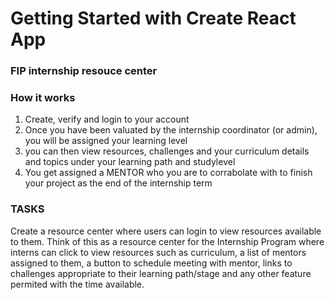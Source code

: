 # Getting Started with Create React App

### FIP internship resouce center

### How it works

1. Create, verify and login to your account
2. Once you have been valuated by the internship coordinator (or admin), you will be assigned your learning level
3. you can then view resources, challenges and your curriculum details and topics under your learning path and studylevel
4. You get assigned a MENTOR who you are to corrabolate with to finish your project as the end of the internship term

### TASKS
Create a resource center where users can login to view resources available to them. Think of this as a resource center for the  Internship Program where interns can click to view resources such as curriculum, a list of mentors assigned to them, a button to schedule meeting with mentor, links to challenges appropriate to their learning path/stage and any other feature permited with the time available.